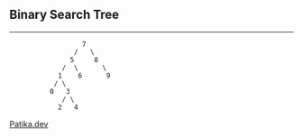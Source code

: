 ## Binary Search Tree

---

````
                  7             
                /   \           
               5     8          
             /  \      \        
            1    6      9       
           / \                  
          0   3                 
             / \                
            2   4               
````

[Patika.dev](https://www.patika.dev/tr)